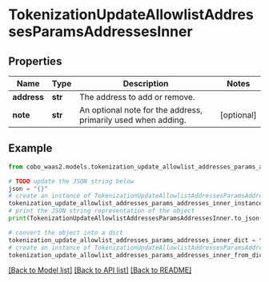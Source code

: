 # TokenizationUpdateAllowlistAddressesParamsAddressesInner


## Properties

Name | Type | Description | Notes
------------ | ------------- | ------------- | -------------
**address** | **str** | The address to add or remove. | 
**note** | **str** | An optional note for the address, primarily used when adding. | [optional] 

## Example

```python
from cobo_waas2.models.tokenization_update_allowlist_addresses_params_addresses_inner import TokenizationUpdateAllowlistAddressesParamsAddressesInner

# TODO update the JSON string below
json = "{}"
# create an instance of TokenizationUpdateAllowlistAddressesParamsAddressesInner from a JSON string
tokenization_update_allowlist_addresses_params_addresses_inner_instance = TokenizationUpdateAllowlistAddressesParamsAddressesInner.from_json(json)
# print the JSON string representation of the object
print(TokenizationUpdateAllowlistAddressesParamsAddressesInner.to_json())

# convert the object into a dict
tokenization_update_allowlist_addresses_params_addresses_inner_dict = tokenization_update_allowlist_addresses_params_addresses_inner_instance.to_dict()
# create an instance of TokenizationUpdateAllowlistAddressesParamsAddressesInner from a dict
tokenization_update_allowlist_addresses_params_addresses_inner_from_dict = TokenizationUpdateAllowlistAddressesParamsAddressesInner.from_dict(tokenization_update_allowlist_addresses_params_addresses_inner_dict)
```
[[Back to Model list]](../README.md#documentation-for-models) [[Back to API list]](../README.md#documentation-for-api-endpoints) [[Back to README]](../README.md)


